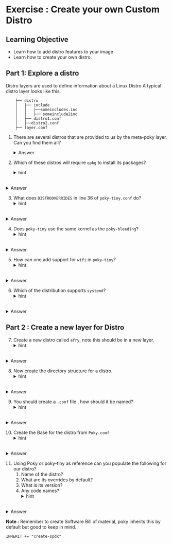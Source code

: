 
# Exercise : Create your own Custom Distro

## Learning Objective
- Learn how to add distro features to your image
- Learn how to create your own distro.
## Part 1: Explore a distro
Distro layers are used to define information about a Linux Distro
A typical distro layer looks like this.

		├── distro
		│   ├── include
		│   │   ├──someincludes.inc
		│   │   ├── someinclude2inc
		│   ├── distro1.conf
		│   ├──distro2.conf
		├── layer.conf


1. There are several distros that are provided to us by the meta-poky layer. Can you find them all?
   <details>
   <summary>Answer</summary>
    - The distros are `poky`,`poky-tiny`,`poky-altcfg`,`poky-bleeding`
   </details>

2. Which of these distros will require `opkg` to install its packages?
   <details>
   <summary>hint</summary>
    Try to find which packge format uses `opkg` as its package manager?
</details>
   <details>
   <summary>Answer</summary>
   - `opkg` is used by `ipk` formats
   -  in `poky-altcfg.conf` ithe `PACKAGE_CLASSES` is set to `package_ipk`
   </details>

3. What does `DISTROOVERRIDES` in line 36 of `poky-tiny.conf` do?
   <details>
   <summary>hint</summary>
    Check [here](https://docs.yoctoproject.org/ref-manual/variables.html#term-DISTROOVERRIDES)  
</details>
   <details>
   <summary>Answer</summary>
   - Basically it sets the default value of the OVERRIDES variable to poky and poky tiny. so we can basically define metatdata with poky-tiny override and it it would work right out of the box!
   </details>


4. Does `poky-tiny` use the same kernel as the `poky-bleeding`?
   <details>
   <summary>hint</summary>
    Check the `PREFERRED_PROVIDER` variable. 
</details>
   <details>
   <summary>Answer</summary>
   - In `poky-tiny.conf`, preferred provider is used to set the `linux-yocto-tiny` as its kernel, so no they are not using the same kernel!!
   </details>


5. How can one add support for `wifi` in `poky-tiny`?
   <details>
   <summary>hint</summary>
   Maybe the comments help? 
</details>
   <details>
   <summary>Answer</summary>
   - Setting the `DISTRO_FEATURES_WIFI = "Wifi" `would enable wifi in poky-tiny!!
   </details>

6. Which of the distribution supports `systemd`?
   <details>
   <summary>hint</summary>
    Grep for systemd in different distro confs
</details>
   <details>
   <summary>Answer</summary>
   -  In `poky-altcfg.conf` we can see that if the `musl` override is not set, we can use systemd with `poky-altcfg` distro!!
   </details>

## Part 2 : Create a new layer for Distro

7. Create a new distro called `afry`, note this should be in a new layer.
   <details>
   <summary>hint</summary>
    Use `bitbake-layers` to create new layer. How is a layer named in yocto?
</details>
   <details>
   <summary>Answer</summary>
   -  `bitbake-layers create-layer meta-afry`
   -  `bitbake-layer add-layer meta-afry`
   </details>
   
8. Now create the directory structure for a distro.
   <details>
   <summary>hint</summary>
    How does poky distros look like?
</details>
   <details>
   <summary>Answer</summary>
   -  inside `conf` create a directory called `distro`
   </details>

9. You should create a `.conf` file , how should it be named?
   <details>
   <summary>hint</summary>
 Maybe this is the name of the distro. How do we want to name our distro?
</details>
   <details>
   <summary>Answer</summary>
   -  it should be `afry.conf`
   </details>
   
10. Create the Base for the distro from `Poky.conf`
   <details>
   <summary>hint</summary>
   Should we always copy? or is there a simpler way out?
</details>
   <details>
   <summary>Answer</summary>
   -   Add this line to your conf file! 
     `require conf/distro/poky.conf` 
   </details>

11. Using Poky or poky-tiny as reference can you populate the following for our distro?
	1. Name of the distro?
	2. What are its overrides by default?
	3. What is its version?
	4. Any code names?
   <details>
   <summary>hint</summary>
   What variables does poky use?
</details>
   <details>
   <summary>Answer</summary>
	
	- `DISTRO= "afry"` 
	- `DISTRO_NAME = "AFRY"` 
	- `DISTROOVERRIDES = "poky:afry"`
	- `DISTRO_VERSION = "1.0.0"` 
	- `DISTRO_CODENAME = "makingfuture"`
	
	




   </details>

**Note :** Remember to create Software Bill of material, poky inherits this by default but good to keep in mind.

`INHERIT += "create-spdx"`

